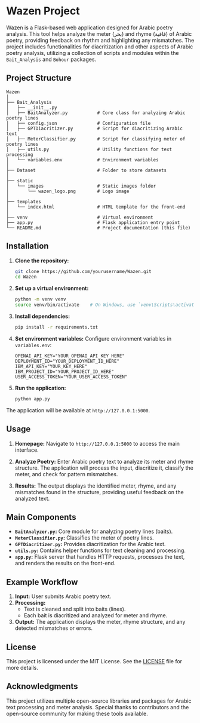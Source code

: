 
# Wazen Project

Wazen is a Flask-based web application designed for Arabic poetry analysis. This tool helps analyze the meter (بحر) and rhyme (قافية) of Arabic poetry, providing feedback on rhythm and highlighting any mismatches. The project includes functionalities for diacritization and other aspects of Arabic poetry analysis, utilizing a collection of scripts and modules within the `Bait_Analysis` and `Bohour` packages.

## Project Structure

```
Wazen
│
├── Bait_Analysis
│   ├── __init__.py
│   ├── BaitAnalyzer.py           # Core class for analyzing Arabic poetry lines
│   ├── config.json               # Configuration file
│   ├── GPTDiacritizer.py         # Script for diacritizing Arabic text
│   ├── MeterClassifier.py        # Script for classifying meter of poetry lines
│   ├── utils.py                  # Utility functions for text processing
│   └── variables.env             # Environment variables
│
├── Dataset                       # Folder to store datasets
│
├── static
│   └── images                    # Static images folder
│       └── wazen_logo.png        # Logo image
│
├── templates
│   └── index.html                # HTML template for the front-end
│
├── venv                          # Virtual environment
├── app.py                        # Flask application entry point
└── README.md                     # Project documentation (this file)
```

## Installation

1. **Clone the repository:**
   ```bash
   git clone https://github.com/yourusername/Wazen.git
   cd Wazen
   ```

2. **Set up a virtual environment:**
   ```bash
   python -m venv venv
   source venv/bin/activate    # On Windows, use `venv\Scripts\activate`
   ```

3. **Install dependencies:**
   ```bash
   pip install -r requirements.txt
   ```

4. **Set environment variables:**
   Configure environment variables in `variables.env`:
   ```
   OPENAI_API_KEY="YOUR_OPENAI_API_KEY_HERE"
   DEPLOYMENT_ID="YOUR_DEPLOYMENT_ID_HERE"
   IBM_API_KEY="YOUR_KEY_HERE"
   IBM_PROJECT_ID="YOUR_PROJECT_ID_HERE"
   USER_ACCESS_TOKEN="YOUR_USER_ACCESS_TOKEN"
   ```

5. **Run the application:**
   ```bash
   python app.py
   ```

The application will be available at `http://127.0.0.1:5000`.

## Usage

1. **Homepage:** Navigate to `http://127.0.0.1:5000` to access the main interface.

2. **Analyze Poetry:** Enter Arabic poetry text to analyze its meter and rhyme structure. The application will process the input, diacritize it, classify the meter, and check for pattern mismatches.

3. **Results:** The output displays the identified meter, rhyme, and any mismatches found in the structure, providing useful feedback on the analyzed text.

## Main Components

- **`BaitAnalyzer.py`:** Core module for analyzing poetry lines (baits).
- **`MeterClassifier.py`:** Classifies the meter of poetry lines.
- **`GPTDiacritizer.py`:** Provides diacritization for the Arabic text.
- **`utils.py`:** Contains helper functions for text cleaning and processing.
- **`app.py`:** Flask server that handles HTTP requests, processes the text, and renders the results on the front-end.

## Example Workflow

1. **Input:** User submits Arabic poetry text.
2. **Processing:** 
   - Text is cleaned and split into baits (lines).
   - Each bait is diacritized and analyzed for meter and rhyme.
3. **Output:** The application displays the meter, rhyme structure, and any detected mismatches or errors.

## License

This project is licensed under the MIT License. See the [LICENSE](LICENSE) file for more details.

## Acknowledgments

This project utilizes multiple open-source libraries and packages for Arabic text processing and meter analysis. Special thanks to contributors and the open-source community for making these tools available.
